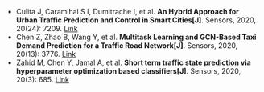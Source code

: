 * Culita J, Caramihai S I, Dumitrache I, et al. <b>An Hybrid Approach for Urban Traffic Prediction and Control in Smart Cities[J]</b>. Sensors, 2020, 20(24): 7209. [Link](https://www.mdpi.com/1424-8220/20/24/7209)
* Chen Z, Zhao B, Wang Y, et al. <b>Multitask Learning and GCN-Based Taxi Demand Prediction for a Traffic Road Network[J]</b>. Sensors, 2020, 20(13): 3776. [Link](https://www.mdpi.com/1424-8220/20/13/3776)
* Zahid M, Chen Y, Jamal A, et al. <b>Short term traffic state prediction via hyperparameter optimization based classifiers[J]</b>. Sensors, 2020, 20(3): 685. [Link](https://www.mdpi.com/1424-8220/20/3/685)